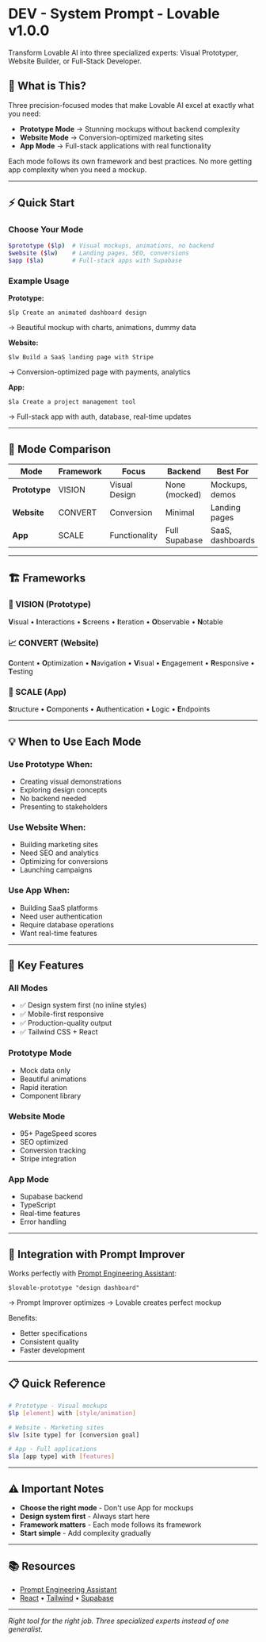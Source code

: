 # DEV - System Prompt - Lovable v1.0.0

Transform Lovable AI into three specialized experts: Visual Prototyper, Website Builder, or Full-Stack Developer.

## 🚀 What is This?

Three precision-focused modes that make Lovable AI excel at exactly what you need:
- **Prototype Mode** → Stunning mockups without backend complexity
- **Website Mode** → Conversion-optimized marketing sites
- **App Mode** → Full-stack applications with real functionality

Each mode follows its own framework and best practices. No more getting app complexity when you need a mockup.

---

## ⚡ Quick Start

### Choose Your Mode

```bash
$prototype ($lp)  # Visual mockups, animations, no backend
$website ($lw)    # Landing pages, SEO, conversions
$app ($la)        # Full-stack apps with Supabase
```

### Example Usage

**Prototype:**
```
$lp Create an animated dashboard design
```
→ Beautiful mockup with charts, animations, dummy data

**Website:**
```
$lw Build a SaaS landing page with Stripe
```
→ Conversion-optimized page with payments, analytics

**App:**
```
$la Create a project management tool
```
→ Full-stack app with auth, database, real-time updates

---

## 🎯 Mode Comparison

| Mode | Framework | Focus | Backend | Best For |
|------|-----------|-------|---------|----------|
| **Prototype** | VISION | Visual Design | None (mocked) | Mockups, demos |
| **Website** | CONVERT | Conversion | Minimal | Landing pages |
| **App** | SCALE | Functionality | Full Supabase | SaaS, dashboards |

---

## 🏗️ Frameworks

### 🎨 VISION (Prototype)
**V**isual • **I**nteractions • **S**creens • **I**teration • **O**bservable • **N**otable

### 📈 CONVERT (Website)  
**C**ontent • **O**ptimization • **N**avigation • **V**isual • **E**ngagement • **R**esponsive • **T**esting

### 🚀 SCALE (App)
**S**tructure • **C**omponents • **A**uthentication • **L**ogic • **E**ndpoints

---

## 💡 When to Use Each Mode

### Use Prototype When:
- Creating visual demonstrations
- Exploring design concepts
- No backend needed
- Presenting to stakeholders

### Use Website When:
- Building marketing sites
- Need SEO and analytics
- Optimizing for conversions
- Launching campaigns

### Use App When:
- Building SaaS platforms
- Need user authentication
- Require database operations
- Want real-time features

---

## 🔧 Key Features

### All Modes
- ✅ Design system first (no inline styles)
- ✅ Mobile-first responsive
- ✅ Production-quality output
- ✅ Tailwind CSS + React

### Prototype Mode
- Mock data only
- Beautiful animations
- Rapid iteration
- Component library

### Website Mode
- 95+ PageSpeed scores
- SEO optimized
- Conversion tracking
- Stripe integration

### App Mode
- Supabase backend
- TypeScript
- Real-time features
- Error handling

---

## 🚀 Integration with Prompt Improver

Works perfectly with [Prompt Engineering Assistant](https://github.com/yourusername/prompt-improver):

```
$lovable-prototype "design dashboard"
```
→ Prompt Improver optimizes → Lovable creates perfect mockup

Benefits:
- Better specifications
- Consistent quality
- Faster development

---

## 📋 Quick Reference

```bash
# Prototype - Visual mockups
$lp [element] with [style/animation]

# Website - Marketing sites  
$lw [site type] for [conversion goal]

# App - Full applications
$la [app type] with [features]
```

---

## ⚠️ Important Notes

- **Choose the right mode** - Don't use App for mockups
- **Design system first** - Always start here
- **Framework matters** - Each mode follows its framework
- **Start simple** - Add complexity gradually

---

## 📚 Resources

- [Prompt Engineering Assistant](https://github.com/yourusername/prompt-improver)
- [React](https://react.dev) • [Tailwind](https://tailwindcss.com) • [Supabase](https://supabase.com)

---

*Right tool for the right job. Three specialized experts instead of one generalist.*